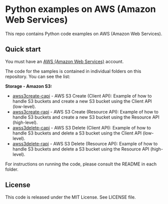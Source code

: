 # Python examples on AWS (Amazon Web Services)

This repo contains Python code examples on AWS (Amazon Web Services).

## Quick start

You must have an [AWS (Amazon Web Services)](http://aws.amazon.com/) account.

The code for the samples is contained in individual folders on this repository. You can see the list:

**Storage - Amazon S3:**

* [awss3create-capi](/awss3create-capi) - AWS S3 Create (Client API): Example of how to handle S3 buckets and create a new S3 bucket using the Client API (low-level).
* [awss3create-rapi](/awss3create-rapi) - AWS S3 Create (Resource API): Example of how to handle S3 buckets and create a new S3 bucket using the Resource API (high-level).
* [awss3delete-capi](/awss3delete-capi) - AWS S3 Delete (Client API): Example of how to handle S3 buckets and delete a  S3 bucket using the Client API (low-level).
* [awss3delete-rapi](/awss3delete-rapi) - AWS S3 Delete (Resource API): Example of how to handle S3 buckets and delete a S3 bucket using the Resource API (high-level).

For instructions on running the code, please consult the README in each folder.

## License

This code is released under the MIT License. See LICENSE file.